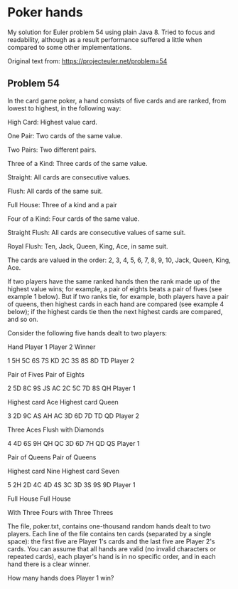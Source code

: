 # Poker hands
My solution for Euler problem 54 using plain Java 8. Tried to focus and readability, although as a result performance suffered a little when compared to some other implementations.

Original text from: https://projecteuler.net/problem=54

## Problem 54

 In the card game poker, a hand consists of five cards and are ranked, from
 lowest to highest, in the following way:


 High Card: Highest value card.

One Pair: Two cards of the same value.

Two Pairs: Two different pairs.

Three of a Kind: Three cards of the same value.

Straight: All cards are consecutive values.

Flush: All cards of the same suit.

Full House: Three of a kind and a pair

Four of a Kind: Four cards of the same value.

Straight Flush: All cards are consecutive values of same suit.

Royal Flush: Ten, Jack, Queen, King, Ace, in same suit.

 The cards are valued in the order:
 2, 3, 4, 5, 6, 7, 8, 9, 10, Jack, Queen, King, Ace.

 If two players have the same ranked hands then the rank made up of the
 highest value wins; for example, a pair of eights beats a pair of fives (see
 example 1 below). But if two ranks tie, for example, both players have a pair
 of queens, then highest cards in each hand are compared (see example 4
 below); if the highest cards tie then the next highest cards are compared,
 and so on.

 Consider the following five hands dealt to two players:

Hand		Player 1			Player 2				Winner

1		5H 5C 6S 7S KD		2C 3S 8S 8D TD			Player 2

Pair of Fives		Pair of Eights

2		5D 8C 9S JS AC		2C 5C 7D 8S QH			Player 1

Highest card Ace	Highest card Queen

3		2D 9C AS AH AC		3D 6D 7D TD QD			Player 2

Three Aces			Flush with Diamonds

4		4D 6S 9H QH QC		3D 6D 7H QD QS			Player 1

Pair of Queens		Pair of Queens

Highest card Nine	Highest card Seven

5		2H 2D 4C 4D 4S		3C 3D 3S 9S 9D			Player 1

Full House			Full House

With Three Fours	with Three Threes

 The file, poker.txt, contains one-thousand random hands dealt to two players.
 Each line of the file contains ten cards (separated by a single space): the
 first five are Player 1's cards and the last five are Player 2's cards. You
 can assume that all hands are valid (no invalid characters or repeated
 cards), each player's hand is in no specific order, and in each hand there is
 a clear winner.
 

 How many hands does Player 1 win?

